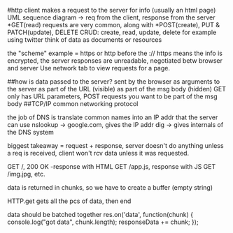 #http
client makes a request to the server for info (usually an html page)
UML sequence diagram -> req from the client, response from the server
*GET(read) requests are very common, along with *POST(create), PUT & PATCH(update), DELETE
CRUD: create, read, update, delete
  for example using twitter
  think of data as documents or resources

the "scheme" example = https or http before the ://
https means the info is encrypted, the server responses are unreadable, negotiated betw browser and server
Use network tab to view requests for a page.

##how is data passed to the server?
sent by the browser as arguments to the server
  as part of the URL (visible)
  as part of the msg body (hidden)
  GET only has URL parameters, POST requests you want to be part of the msg body
##TCP/IP
common networking protocol

the job of DNS is translate common names into an IP addr that the server can use
nslookup -> google.com, gives the IP addr
dig -> gives internals of the DNS system

biggest takeaway = request + response, server doesn't do anything unless a req is received, client won't rcv data unless it was requested.

GET /, 200 OK -response with HTML
GET /app.js, response with JS
GET /img.jpg, etc.

data is returned in chunks, so we have to create a buffer (empty string)

HTTP.get
gets all the pcs of data, then end

data should be batched together
  res.on('data', function(chunk) {
    console.log("got data", chunk.length);
    responseData += chunk;
  });